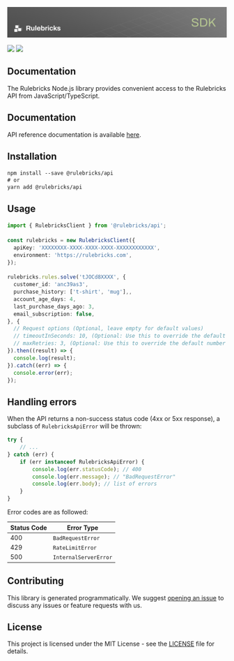 ![Banner](banner.png)

<p>
    <a href="https://www.npmjs.com/package/@rulebricks/api" alt="npm shield">
        <img src="https://img.shields.io/npm/v/@rulebricks/api" /></a>
    <a href="https://github.com/rulebricks/node-sdk" alt="License">
        <img src="https://img.shields.io/github/license/rulebricks/node-sdk" /></a>
</p>

## Documentation

The Rulebricks Node.js library provides convenient access to the Rulebricks API from JavaScript/TypeScript.

## Documentation

API reference documentation is available [here](https://rulebricks.com/docs).

## Installation

```
npm install --save @rulebricks/api
# or
yarn add @rulebricks/api
```

## Usage

```typescript
import { RulebricksClient } from '@rulebricks/api';

const rulebricks = new RulebricksClient({
  apiKey: 'XXXXXXXX-XXXX-XXXX-XXXX-XXXXXXXXXXXX',
  environment: 'https://rulebricks.com',
});

rulebricks.rules.solve('tJOCd8XXXX', {
  customer_id: 'anc39as3',
  purchase_history: ['t-shirt', 'mug'],,
  account_age_days: 4,
  last_purchase_days_ago: 3,
  email_subscription: false,
}, {
  // Request options (Optional, leave empty for default values)
  // timeoutInSeconds: 10, (Optional: Use this to override the default timeout in seconds)
  // maxRetries: 3, (Optional: Use this to override the default number of retries)
}).then((result) => {
  console.log(result);
}).catch((err) => {
  console.error(err);
});
```

## Handling errors

When the API returns a non-success status code (4xx or 5xx response), a subclass of `RulebricksApiError` will be thrown:

```ts
try {
    // ...
} catch (err) {
    if (err instanceof RulebricksApiError) {
        console.log(err.statusCode); // 400
        console.log(err.message); // "BadRequestError"
        console.log(err.body); // list of errors
    }
}
```

Error codes are as followed:

| Status Code | Error Type            |
| ----------- | --------------------- |
| 400         | `BadRequestError`     |
| 429         | `RateLimitError`      |
| 500         | `InternalServerError` |

## Contributing

This library is generated programmatically. We suggest [opening an issue](https://github.com/rulebricks/node-sdk/issues) to discuss any issues or feature requests with us.

## License

This project is licensed under the MIT License - see the [LICENSE](LICENSE.txt) file for details.
